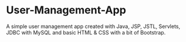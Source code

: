 # User-Management-App
A simple user management app created with Java, JSP, JSTL, Servlets, JDBC with MySQL and basic HTML &amp; CSS with a bit of Bootstrap.
